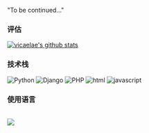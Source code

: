 "To be continued..."
### 评估
[![vicaelae's github stats](https://github-readme-stats.vercel.app/api?username=vicaelae)](https://github.com/vicaelae)
<br>
### 技术栈
 
![Python](https://img.shields.io/badge/-Python-192133?style=flat-square&logo=python&logoColor=white)
![Django](https://img.shields.io/badge/-flask-192133?style=flat-square&logo=figma&logoColor=white)
![PHP](https://img.shields.io/badge/-PHP-192133?style=flat-square&logo=figma&logoColor=white)
![html](https://img.shields.io/badge/-html-192133?style=flat-square&logo=figma&logoColor=white)
![javascript](https://img.shields.io/badge/-javascript-192133?style=flat-square&logo=figma&logoColor=white)

### 使用语言
<br>
<img align="left" src="https://github-readme-stats.vercel.app/api/top-langs/?username=vicaelae">
<br>
